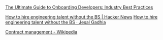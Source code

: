 
[The Ultimate Guide to Onboarding Developers: Industry Best Practices](https://codesubmit.io/blog/guide-to-onboarding-developers)

[How to hire engineering talent without the BS | Hacker News](https://news.ycombinator.com/item?id=35031474)
[How to hire engineering talent without the BS · Jesal Gadhia](https://jes.al/2023/03/how-to-hire-engineering-talent-without-the-bs/)

[Contract management - Wikipedia](https://en.wikipedia.org/wiki/Contract_management)
